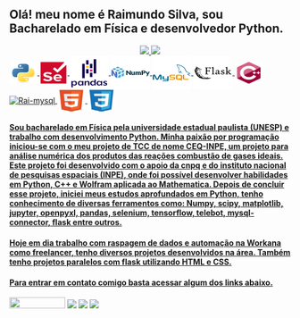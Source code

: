 ## Olá! meu nome é Raimundo Silva, sou Bacharelado em Física e desenvolvedor Python.

<div align="center">
  <a href="https://github.com/Raimundo-Silva-Junior">
  <img height="150em" src="https://github-readme-stats.vercel.app/api?username=Raimundo-Silva-Junior&show_icons=true&theme=github_dark&include_all_commits=true&count_private=true"/>
  <img height="150em" src="https://github-readme-stats.vercel.app/api/top-langs/?username=Raimundo-Silva-Junior&layout=compact&langs_count=7&theme=github_dark"/>
</div>
<div class="languageblock">
  <img align="center" alt="Rai-Python" height="40" width="50" src="https://raw.githubusercontent.com/devicons/devicon/master/icons/python/python-original.svg">
  <img align="center" alt="Rai-Selenium" height="40" width="50" src="https://github.com/devicons/devicon/blob/master/icons/selenium/selenium-original.svg">
  <img align="center" alt="Rai-Pandas" height="60" width="70" src="https://github.com/devicons/devicon/blob/master/icons/pandas/pandas-original-wordmark.svg">
  <img align="center" alt="Rai-numpy" height="60" width="70" src="https://github.com/devicons/devicon/blob/master/icons/numpy/numpy-original-wordmark.svg">
  <img align="center" alt="Rai-mysql" height="60" width="70" src="https://github.com/devicons/devicon/blob/master/icons/mysql/mysql-original-wordmark.svg">
  <img align="center" alt="Rai-flask" height="60" width="70" src="https://github.com/devicons/devicon/blob/master/icons/flask/flask-original-wordmark.svg">
  <img align="center" alt="Rai-cplusplus" height="40" width="50" src="https://github.com/devicons/devicon/blob/master/icons/cplusplus/cplusplus-original.svg">
  <img align="center" alt="Rai-mysql" height="60" width="70" src="https://www.logo.wine/a/logo/Wolfram_Research/Wolfram_Research-Logo.wine.svg">
  <img align="center" alt="Rai-HTML" height="40" width="50" src="https://raw.githubusercontent.com/devicons/devicon/master/icons/html5/html5-original.svg">
  <img align="center" alt="Rai-CSS" height="40" width="50" src="https://raw.githubusercontent.com/devicons/devicon/master/icons/css3/css3-original.svg"> 
</div>

<div>
  <h4>
    Sou bacharelado em Física pela universidade estadual paulista (UNESP) e trabalho com desenvolvimento Python. Minha paixão por programação iniciou-se com     o meu projeto de TCC de nome CEQ-INPE, um projeto para análise numérica dos produtos das reações combustão de gases ideais. Este projeto foi desenvolvido     com o apoio da cnpq e do instituto nacional de pesquisas espaciais (INPE), onde foi possível desenvolver habilidades em Python, C++ e Wolfram aplicada ao     Mathematica. Depois de concluir esse projeto, iniciei meus estudos aprofundados em Python, tenho conhecimento de diversas ferramentos como: Numpy, scipy,     matplotlib, jupyter, openpyxl, pandas, selenium, tensorflow, telebot, mysql-connector, flask entre outros.
  </h4>
  <h4>
    Hoje em dia trabalho com raspagem de dados e automação na Workana como freelancer, tenho diversos projetos desenvolvidos na área. Também tenho projetos       paralelos com flask utilizando HTML e CSS.
  </h4>
  <h4>
    Para entrar em contato comigo basta acessar algum dos links abaixo.
  </h4>
</div> 
  
<div>
  <a href="https://www.workana.com/freelancer/10715c8dac21f5dc94aa20e381190359"  target="_blank"><img height="20" width="100" src="https://wkncdn.com/newx/assets/build/img/logos-v3/free_logo_pt_BR.b01e38e89.png" target="_blank"></a>
  <a href = "mailto:raimundo.36@hotmail.com"><img src="https://img.shields.io/badge/Microsoft_Outlook-0078D4?style=for-the-badge&logo=microsoft-outlook&logoColor=white" target="_blank"></a>
  <a href="https://www.linkedin.com/in/raimundo-silva-033437194" target="_blank"><img src="https://img.shields.io/badge/-LinkedIn-%230077B5?style=for-the-badge&logo=linkedin&logoColor=white" target="_blank"></a> 
   <a href="https://wa.me/5512997592029" target="_blank"><img src="https://img.shields.io/badge/WhatsApp-25D366?style=for-the-badge&logo=whatsapp&logoColor=white" target="_blank"></a> 
</div>
